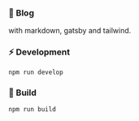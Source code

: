 ### 📝 Blog
with markdown, gatsby and tailwind.

### ⚡️ Development
```
npm run develop
```

### 🎨 Build
```
npm run build
```
